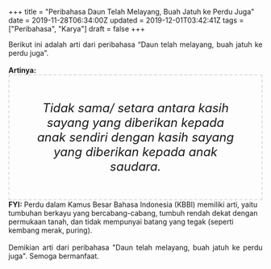 +++
title = "Peribahasa Daun Telah Melayang, Buah Jatuh ke Perdu Juga"
date = 2019-11-28T06:34:00Z
updated = 2019-12-01T03:42:41Z
tags = ["Peribahasa", "Karya"]
draft = false
+++

<div dir="ltr" style="text-align: left;" trbidi="on"><div style="text-align: justify;">Berikut ini adalah arti dari peribahasa “Daun telah melayang, buah jatuh ke perdu juga”.</div><br /><div style="text-align: justify;"><b>Artinya:</b></div><div style="border: 2px dashed #ddd; font-size: 24px; height: auto; margin: 0 auto; padding: 50px; text-align: center; width: auto;"><i>Tidak sama/ setara antara kasih sayang yang diberikan kepada anak sendiri dengan kasih sayang yang diberikan kepada anak saudara.</i></div><b>FYI:</b> Perdu dalam Kamus Besar Bahasa Indonesia (KBBI) memiliki arti, yaitu tumbuhan berkayu yang bercabang-cabang, tumbuh rendah dekat dengan permukaan tanah, dan tidak mempunyai batang yang tegak (seperti kembang merak, puring).<br /><br /><div style="text-align: justify;">Demikian arti dari peribahasa "Daun telah melayang, buah jatuh ke perdu juga". Semoga bermanfaat.</div></div>
